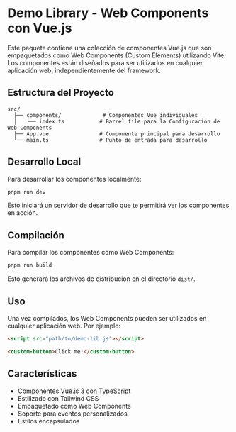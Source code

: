 # Demo Library - Web Components con Vue.js

Este paquete contiene una colección de componentes Vue.js que son empaquetados como Web Components (Custom Elements) utilizando Vite. Los componentes están diseñados para ser utilizados en cualquier aplicación web, independientemente del framework.

## Estructura del Proyecto

```
src/
  ├── components/             # Componentes Vue individuales
  │   └── index.ts           # Barrel file para la Configuración de Web Components
  ├── App.vue                # Componente principal para desarrollo
  └── main.ts                # Punto de entrada para desarrollo
```

## Desarrollo Local

Para desarrollar los componentes localmente:

```bash
pnpm run dev
```

Esto iniciará un servidor de desarrollo que te permitirá ver los componentes en acción.

## Compilación

Para compilar los componentes como Web Components:

```bash
pnpm run build
```

Esto generará los archivos de distribución en el directorio `dist/`.

## Uso

Una vez compilados, los Web Components pueden ser utilizados en cualquier aplicación web. Por ejemplo:

```html
<script src="path/to/demo-lib.js"></script>

<custom-button>Click me!</custom-button>
```

## Características

- Componentes Vue.js 3 con TypeScript
- Estilizado con Tailwind CSS
- Empaquetado como Web Components
- Soporte para eventos personalizados
- Estilos encapsulados
